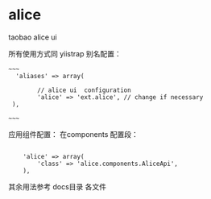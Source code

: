 ﻿alice
=====

taobao alice ui

所有使用方式同 yiistrap
别名配置：


    ~~~
      'aliases' => array(

            // alice ui  configuration
            'alice' => 'ext.alice', // change if necessary
     ),

    ~~~

应用组件配置：   在components 配置段：


~~~

    'alice' => array(
        'class' => 'alice.components.AliceApi',
    ),

~~~

其余用法参考 docs目录 各文件
